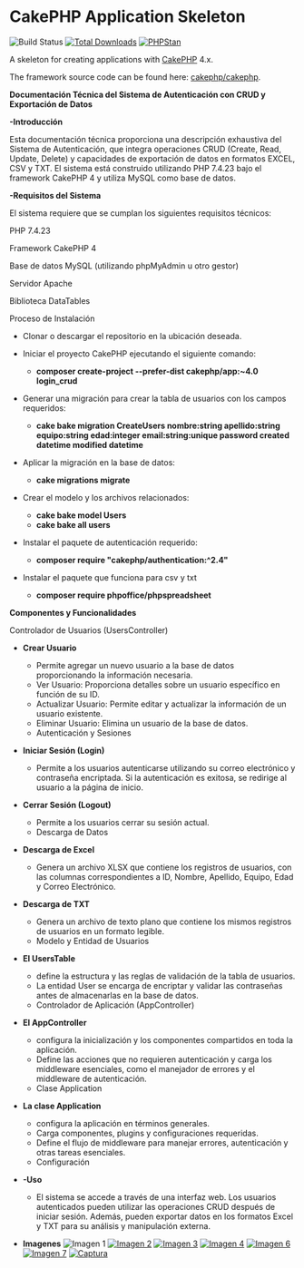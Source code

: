 # CakePHP Application Skeleton

![Build Status](https://github.com/cakephp/app/actions/workflows/ci.yml/badge.svg?branch=master)
[![Total Downloads](https://img.shields.io/packagist/dt/cakephp/app.svg?style=flat-square)](https://packagist.org/packages/cakephp/app)
[![PHPStan](https://img.shields.io/badge/PHPStan-level%207-brightgreen.svg?style=flat-square)](https://github.com/phpstan/phpstan)

A skeleton for creating applications with [CakePHP](https://cakephp.org) 4.x.

The framework source code can be found here: [cakephp/cakephp](https://github.com/cakephp/cakephp).

**Documentación Técnica del Sistema de Autenticación con CRUD y Exportación de Datos**

**-Introducción**

Esta documentación técnica proporciona una descripción exhaustiva del Sistema de Autenticación, que integra operaciones CRUD (Create, Read, Update, Delete) y capacidades de exportación de datos en formatos EXCEL, CSV y TXT. El sistema está construido utilizando PHP 7.4.23 bajo el framework CakePHP 4 y utiliza MySQL como base de datos.

**-Requisitos del Sistema**

El sistema requiere que se cumplan los siguientes requisitos técnicos:

PHP 7.4.23

Framework CakePHP 4

Base de datos MySQL (utilizando phpMyAdmin u otro gestor)

Servidor Apache

Biblioteca DataTables

Proceso de Instalación

- Clonar o descargar el repositorio en la ubicación deseada.

- Iniciar el proyecto CakePHP ejecutando el siguiente comando:
  - **composer create-project --prefer-dist cakephp/app:~4.0 login\_crud**


- Generar una migración para crear la tabla de usuarios con los campos requeridos:
  - **cake bake migration CreateUsers nombre:string apellido:string equipo:string edad:integer email:string:unique password created datetime modified datetime**


- Aplicar la migración en la base de datos:
  - **cake migrations migrate**


- Crear el modelo y los archivos relacionados:
  - **cake bake model Users**
  - **cake bake all users**


- Instalar el paquete de autenticación requerido:
  - **composer require "cakephp/authentication:^2.4"**


- Instalar el paquete que funciona para csv y txt
  - **composer require phpoffice/phpspreadsheet**


**Componentes y Funcionalidades**

Controlador de Usuarios (UsersController)

- **Crear Usuario**
  - Permite agregar un nuevo usuario a la base de datos proporcionando la información necesaria.
  - Ver Usuario: Proporciona detalles sobre un usuario específico en función de su ID.
  - Actualizar Usuario: Permite editar y actualizar la información de un usuario existente.
  - Eliminar Usuario: Elimina un usuario de la base de datos.
  - Autenticación y Sesiones

- **Iniciar Sesión (Login)**
  - Permite a los usuarios autenticarse utilizando su correo electrónico y contraseña encriptada. Si la autenticación es exitosa, se redirige al usuario a la página de inicio.

- **Cerrar Sesión (Logout)**
  - Permite a los usuarios cerrar su sesión actual.
  - Descarga de Datos

- **Descarga de Excel**

    - Genera un archivo XLSX que contiene los registros de usuarios, con las columnas correspondientes a ID, Nombre, Apellido, Equipo, Edad y Correo Electrónico.
- **Descarga de TXT**
  - Genera un archivo de texto plano que contiene los mismos registros de usuarios en un formato legible.
  - Modelo y Entidad de Usuarios

- **El UsersTable**
  - define la estructura y las reglas de validación de la tabla de usuarios.
  - La entidad User se encarga de encriptar y validar las contraseñas antes de almacenarlas en la base de datos.
  - Controlador de Aplicación (AppController)

- **El AppController**
  - configura la inicialización y los componentes compartidos en toda la aplicación.
  - Define las acciones que no requieren autenticación y carga los middleware esenciales, como el manejador de errores y el middleware de autenticación.
  - Clase Application

- **La clase Application**
  - configura la aplicación en términos generales.
  - Carga componentes, plugins y configuraciones requeridas.
  - Define el flujo de middleware para manejar errores, autenticación y otras tareas esenciales.
  - Configuración

- **-Uso**
  - El sistema se accede a través de una interfaz web. Los usuarios autenticados pueden utilizar las operaciones CRUD después de iniciar sesión. Además, pueden exportar datos en los formatos Excel y TXT para su análisis y manipulación externa.
- **Imagenes**
![Imagen 1](https://i.ibb.co/F5cdywC/1.png)
[![Imagen 2](https://i.ibb.co/H4rGQ63/2.png)](https://i.ibb.co/H4rGQ63/2.png)
[![Imagen 3](https://i.ibb.co/tpXpcN7/3.png)](https://i.ibb.co/tpXpcN7/3.png)
[![Imagen 4](https://i.ibb.co/wzzy9wx/4.png)](https://i.ibb.co/wzzy9wx/4.png)
[![Imagen 6](https://i.ibb.co/n78s6JX/6.png)](https://i.ibb.co/n78s6JX/6.png)
[![Imagen 7](https://i.ibb.co/KWNV5By/7.png)](https://i.ibb.co/KWNV5By/7.png)
[![Captura](https://i.ibb.co/TrCYCRS/Captura.png)](https://i.ibb.co/TrCYCRS/Captura.png)